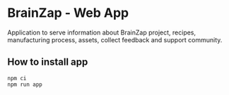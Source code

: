 # BrainZap - Web App

Application to serve information about BrainZap project, recipes, manufacturing process, assets, collect feedback and  support community.

## How to install app
```
npm ci
npm run app
```
